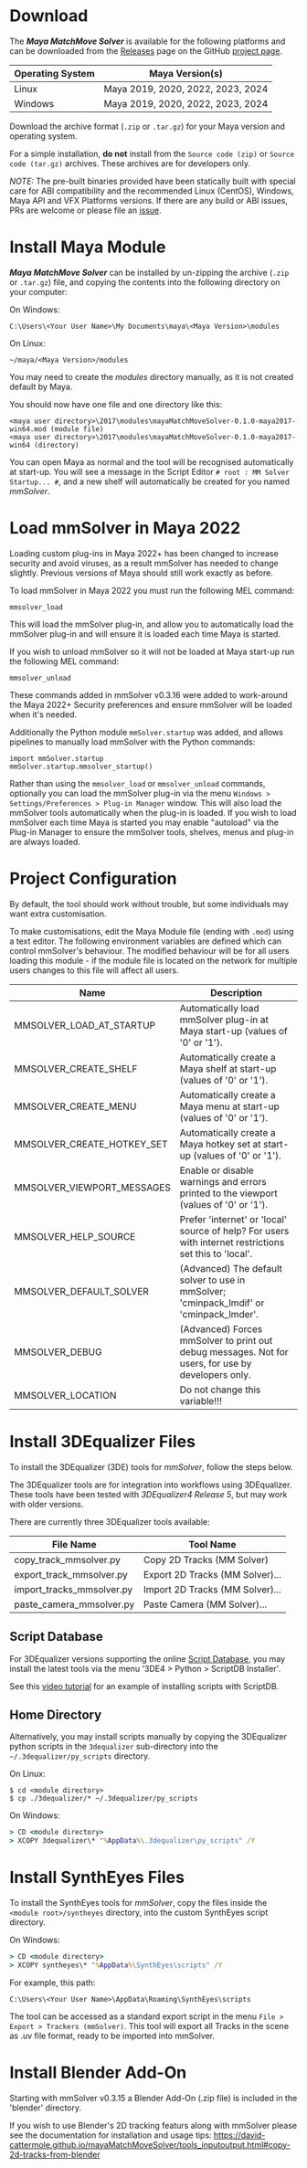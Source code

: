 # Download

The ***Maya MatchMove Solver*** is available for the following
platforms and can be downloaded from the
[Releases](https://github.com/david-cattermole/mayaMatchMoveSolver/releases)
page on the GitHub [project page](https://github.com/david-cattermole/mayaMatchMoveSolver).

| Operating System | Maya Version(s)                   |
|------------------|-----------------------------------|
| Linux            | Maya 2019, 2020, 2022, 2023, 2024 |
| Windows          | Maya 2019, 2020, 2022, 2023, 2024 |

Download the archive format (`.zip` or `.tar.gz`) for your Maya
version and operating system.

For a simple installation, **do not** install from the
`Source code (zip)` or `Source code (tar.gz)` archives. These archives
are for developers only.

*NOTE:* The pre-built binaries provided have been statically built
with special care for ABI compatibility and the recommended Linux
(CentOS), Windows, Maya API and VFX Platforms versions. If there are
any build or ABI issues, PRs are welcome or please file an
[issue](https://github.com/david-cattermole/mayaMatchMoveSolver/issues).

# Install Maya Module

***Maya MatchMove Solver*** can be installed by un-zipping the archive
(`.zip` or `.tar.gz`) file, and copying the contents into the
following directory on your computer:

On Windows:
```
C:\Users\<Your User Name>\My Documents\maya\<Maya Version>\modules
```

On Linux:
```
~/maya/<Maya Version>/modules
```

You may need to create the *modules* directory manually, as it is not
created default by Maya.

You should now have one file and one directory like this:
```
<maya user directory>\2017\modules\mayaMatchMoveSolver-0.1.0-maya2017-win64.mod (module file)
<maya user directory>\2017\modules\mayaMatchMoveSolver-0.1.0-maya2017-win64 (directory)
```

You can open Maya as normal and the tool will be recognised
automatically at start-up.  You will see a message in the Script
Editor `# root : MM Solver Startup... #`, and a new shelf will
automatically be created for you named *mmSolver*.

# Load mmSolver in Maya 2022

Loading custom plug-ins in Maya 2022+ has been changed to increase
security and avoid viruses, as a result mmSolver has needed to change
slightly. Previous versions of Maya should still work exactly as
before.

To load mmSolver in Maya 2022 you must run the following MEL command:
```
mmsolver_load
```

This will load the mmSolver plug-in, and allow you to automatically
load the mmSolver plug-in and will ensure it is loaded each time Maya
is started.

If you wish to unload mmSolver so it will not be loaded at Maya
start-up run the following MEL command:
```
mmsolver_unload
```

These commands added in mmSolver v0.3.16 were added to work-around the
Maya 2022+ Security preferences and ensure mmSolver will be loaded
when it's needed.

Additionally the Python module `mmSolver.startup` was added, and
allows pipelines to manually load mmSolver with the Python commands:
```
import mmSolver.startup
mmSolver.startup.mmsolver_startup()
```

Rather than using the `mmsolver_load` or `mmsolver_unload` commands,
optionally you can load the mmSolver plug-in via the menu `Windows >
Settings/Preferences > Plug-in Manager` window. This will also load
the mmSolver tools automatically when the plug-in is loaded. If you
wish to load mmSolver each time Maya is started you may enable
"autoload" via the Plug-in Manager to ensure the mmSolver tools,
shelves, menus and plug-in are always loaded.

# Project Configuration

By default, the tool should work without trouble, but some individuals
may want extra customisation.

To make customisations, edit the Maya Module file (ending with `.mod`)
using a text editor. The following environment variables are defined
which can control mmSolver's behaviour. The modified behaviour will be
for all users loading this module - if the module file is located on
the network for multiple users changes to this file will affect all
users.

| Name                       | Description                                                                                            |
| -------------------------- | ------------------------------------------------------------------------------------------------------ |
| MMSOLVER_LOAD_AT_STARTUP   | Automatically load mmSolver plug-in at Maya start-up (values of '0' or '1').                           |
| MMSOLVER_CREATE_SHELF      | Automatically create a Maya shelf at start-up (values of '0' or '1').                                  |
| MMSOLVER_CREATE_MENU       | Automatically create a Maya menu at start-up (values of '0' or '1').                                   |
| MMSOLVER_CREATE_HOTKEY_SET | Automatically create a Maya hotkey set at start-up (values of '0' or '1').                             |
| MMSOLVER_VIEWPORT_MESSAGES | Enable or disable warnings and errors printed to the viewport (values of '0' or '1').                  |
| MMSOLVER_HELP_SOURCE       | Prefer 'internet' or 'local' source of help? For users with internet restrictions set this to 'local'. |
| MMSOLVER_DEFAULT_SOLVER    | (Advanced) The default solver to use in mmSolver; 'cminpack_lmdif' or 'cminpack_lmder'.                           |
| MMSOLVER_DEBUG             | (Advanced) Forces mmSolver to print out debug messages. Not for users, for use by developers only.     |
| MMSOLVER_LOCATION          | Do not change this variable!!!                                                                         |

# Install 3DEqualizer Files

To install the 3DEqualizer (3DE) tools for *mmSolver*, follow the steps below.

The 3DEqualizer tools are for integration into workflows using
3DEqualizer. These tools have been tested with *3DEqualizer4 Release 5*,
but may work with older versions.

There are currently three 3DEqualizer tools available:

| File Name                 | Tool Name                       |
| ------------------------- | ------------------------------- |
| copy_track_mmsolver.py    | Copy 2D Tracks (MM Solver)      |
| export_track_mmsolver.py  | Export 2D Tracks (MM Solver)... |
| import_tracks_mmsolver.py | Import 2D Tracks (MM Solver)... |
| paste_camera_mmsolver.py  | Paste Camera (MM Solver)...     |

## Script Database

For 3DEqualizer versions supporting the online
[Script Database](https://www.3dequalizer.com/?site=scriptdb), you may
install the latest tools via the menu '3DE4 > Python > ScriptDB Installer'.

See this [video tutorial](https://www.youtube.com/watch?v=gVr_Fo1xh0E)
for an example of installing scripts with ScriptDB.

## Home Directory

Alternatively, you may install scripts manually by copying the
3DEqualizer python scripts in the `3dequalizer` sub-directory into the
`~/.3dequalizer/py_scripts` directory.

On Linux:
```commandline
$ cd <module directory>
$ cp ./3dequalizer/* ~/.3dequalizer/py_scripts
```

On Windows:
```cmd
> CD <module directory>
> XCOPY 3dequalizer\* "%AppData%\.3dequalizer\py_scripts" /Y
```

# Install SynthEyes Files

To install the SynthEyes tools for *mmSolver*, copy the files inside
the `<module root>/syntheyes` directory, into the custom SynthEyes
script directory.

On Windows:
```cmd
> CD <module directory>
> XCOPY syntheyes\* "%AppData%\SynthEyes\scripts" /Y
```

For example, this path:
```
C:\Users\<Your User Name>\AppData\Roaming\SynthEyes\scripts
```

The tool can be accessed as a standard export script in the menu
`File > Export > Trackers (mmSolver)`. This tool will export all
Tracks in the scene as .uv file format, ready to be imported into
mmSolver.

# Install Blender Add-On

Starting with mmSolver v0.3.15 a Blender Add-On (.zip file) is
included in the 'blender' directory.

If you wish to use Blender's 2D tracking featurs along with mmSolver
please see the documentation for installation and usage tips:
https://david-cattermole.github.io/mayaMatchMoveSolver/tools_inputoutput.html#copy-2d-tracks-from-blender
